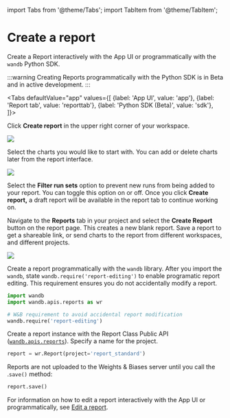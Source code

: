 import Tabs from '@theme/Tabs';
import TabItem from '@theme/TabItem';

# Create a report

Create a Report interactively with the App UI or programmatically with the `wandb` Python SDK.

:::warning
Creating Reports programmatically with the Python SDK is in Beta and in active development.
:::

<Tabs
  defaultValue="app"
  values={[
    {label: 'App UI', value: 'app'},
    {label: 'Report tab', value: 'reporttab'},
    {label: 'Python SDK (Beta)', value: 'sdk'},
  ]}>
  <TabItem value="app">

Click **Create report** in the upper right corner of your workspace.

![](</images/reports/create_a_report_button.png>)

Select the charts you would like to start with. You can add or delete charts later from the report interface.

![](</images/reports/create_a_report_modal.png>)

Select the **Filter run sets** option to prevent new runs from being added to your report. You can toggle this option on or off. Once you click **Create report,** a draft report will be available in the report tab to continue working on.
  </TabItem>
  <TabItem value="reporttab">

Navigate to the **Reports** tab in your project and select the **Create Report** button on the report page. This creates a new blank report. Save a report to get a shareable link, or send charts to the report from different workspaces, and different projects.

![](</images/reports/create_report_button.png>)
  </TabItem>
  <TabItem value="sdk">

Create a report programmatically with the `wandb` library. After you import the `wandb`, state `wandb.require('report-editing')` to enable programatic report editing. This requirement ensures you do not accidentally modify a report.

```python
import wandb
import wandb.apis.reports as wr

# W&B requirement to avoid accidental report modification
wandb.require('report-editing')
```

Create a report instance with the Report Class Public API ([`wandb.apis.reports`](https://docs.wandb.ai/ref/python/public-api/api#reports)). Specify a name for the project.

```python
report = wr.Report(project='report_standard')
```

Reports are not uploaded to the Weights & Biases server until you call the .`save()` method:

```python
report.save()
```

For information on how to edit a report interactively with the App UI or programmatically, see [Edit a report](https://docs.wandb.ai/guides/reports/edit-a-report).
  </TabItem>
</Tabs>